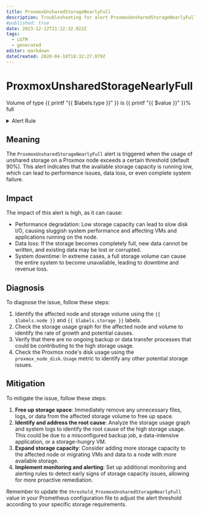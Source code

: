 ```yaml
---
title: ProxmoxUnsharedStorageNearlyFull
description: Troubleshooting for alert ProxmoxUnsharedStorageNearlyFull
#published: true
date: 2023-12-12T21:12:32.022Z
tags: 
  - LGTM
  - generated
editor: markdown
dateCreated: 2020-04-10T18:32:27.079Z
---
```


# ProxmoxUnsharedStorageNearlyFull

Volume of type {{ printf "{{ $labels.type }}" }} is {{ printf "{{ $value }}" }}% full

<details>
  <summary>Alert Rule</summary>

{{% rule "proxmox/proxmox-exporter.yml" "ProxmoxUnsharedStorageNearlyFull" %}}

{{% comment %}}

```yaml
alert: ProxmoxUnsharedStorageNearlyFull
expr: |
    100 * (sum by (storage,node) (proxmox_node_storage_used_bytes{shared="false"}) / sum by (storage,node) (proxmox_node_storage_total_bytes)) > {{ .Values.prometheusRule.threshold_ProxmoxUnsharedStorageNearlyFull | default 90 }}
for: 5m
labels:
    severity: critical
annotations:
    summary: Proxmox storage volume {{ printf "{{ $labels.node }}" }}/{{ printf "{{ $labels.storage }}" }} nearly full
    description: Volume of type {{ printf "{{ $labels.type }}" }} is {{ printf "{{ $value }}" }}% full
    runbook: https://srerun.github.io/prometheus-alerts/runbooks/proxmox-exporter/proxmoxunsharedstoragenearlyfull/

```

{{% /comment %}}

</details>


## Meaning

The `ProxmoxUnsharedStorageNearlyFull` alert is triggered when the usage of unshared storage on a Proxmox node exceeds a certain threshold (default 90%). This alert indicates that the available storage capacity is running low, which can lead to performance issues, data loss, or even complete system failure.

## Impact

The impact of this alert is high, as it can cause:

* Performance degradation: Low storage capacity can lead to slow disk I/O, causing sluggish system performance and affecting VMs and applications running on the node.
* Data loss: If the storage becomes completely full, new data cannot be written, and existing data may be lost or corrupted.
* System downtime: In extreme cases, a full storage volume can cause the entire system to become unavailable, leading to downtime and revenue loss.

## Diagnosis

To diagnose the issue, follow these steps:

1. Identify the affected node and storage volume using the `{{ $labels.node }}` and `{{ $labels.storage }}` labels.
2. Check the storage usage graph for the affected node and volume to identify the rate of growth and potential causes.
3. Verify that there are no ongoing backup or data transfer processes that could be contributing to the high storage usage.
4. Check the Proxmox node's disk usage using the `proxmox_node_disk.Usage` metric to identify any other potential storage issues.

## Mitigation

To mitigate the issue, follow these steps:

1. **Free up storage space**: Immediately remove any unnecessary files, logs, or data from the affected storage volume to free up space.
2. **Identify and address the root cause**: Analyze the storage usage graph and system logs to identify the root cause of the high storage usage. This could be due to a misconfigured backup job, a data-intensive application, or a storage-hungry VM.
3. **Expand storage capacity**: Consider adding more storage capacity to the affected node or migrating VMs and data to a node with more available storage.
4. **Implement monitoring and alerting**: Set up additional monitoring and alerting rules to detect early signs of storage capacity issues, allowing for more proactive remediation.

Remember to update the `threshold_ProxmoxUnsharedStorageNearlyFull` value in your Prometheus configuration file to adjust the alert threshold according to your specific storage requirements.